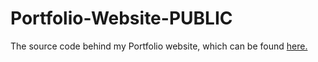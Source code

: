 # Portfolio-Website-PUBLIC

The source code behind my Portfolio website, which can be found <a href="http://www.bryanmcknight.co/">here.</a>
